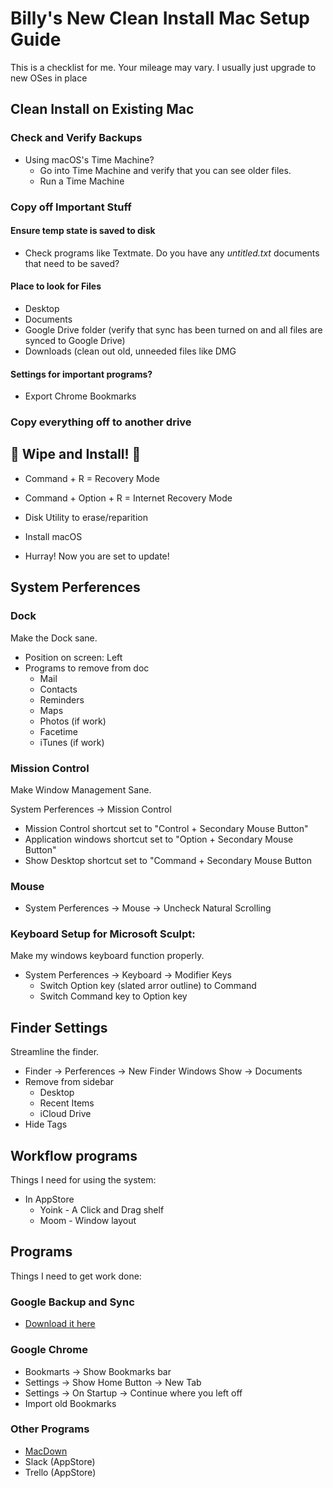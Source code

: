 # Billy's New Clean Install Mac Setup Guide

This is a checklist for me. Your mileage may vary. I usually just upgrade to new OSes in place


## Clean Install on Existing Mac

### Check and Verify Backups

- Using macOS's Time Machine?
	- Go into Time Machine and verify that you can see older files.
	- Run a Time Machine 

### Copy off Important Stuff

#### Ensure temp state is saved to disk

- Check programs like Textmate. Do you have any *untitled.txt* documents that need to be saved?

#### Place to look for Files

- Desktop
- Documents
- Google Drive folder (verify that sync has been turned on and all files are synced to Google Drive)
- Downloads (clean out old, unneeded files like DMG

#### Settings for important programs?

- Export Chrome Bookmarks

### Copy everything off to another drive


## 🎉 Wipe and Install! 🎉

- Command + R = Recovery Mode
- Command + Option + R = Internet Recovery Mode

- Disk Utility to erase/reparition
- Install macOS
- Hurray! Now you are set to update!

## System Perferences

### Dock

Make the Dock sane.

- Position on screen: Left
- Programs to remove from doc
  - Mail
  - Contacts
  - Reminders
  - Maps
  - Photos (if work)
  - Facetime
  - iTunes (if work)

### Mission Control

Make Window Management Sane.

System Perferences -> Mission Control

- Mission Control shortcut set to "Control + Secondary Mouse Button"
- Application windows shortcut set to "Option + Secondary Mouse Button"
- Show Desktop shortcut set to "Command + Secondary Mouse Button

### Mouse

- System Perferences -> Mouse -> Uncheck Natural Scrolling

### Keyboard Setup for Microsoft Sculpt:

Make my windows keyboard function properly.

- System Perferences -> Keyboard -> Modifier Keys
  - Switch Option key (slated arror outline) to Command
  - Switch Command key to Option key

## Finder Settings

Streamline the finder.

- Finder -> Perferences -> New Finder Windows Show -> Documents
- Remove from sidebar
  - Desktop
  - Recent Items
  - iCloud Drive
- Hide Tags 

## Workflow programs

Things I need for using the system:

- In AppStore
  - Yoink - A Click and Drag shelf 
  - Moom - Window layout

## Programs

Things I need to get work done:

### Google Backup and Sync

- [Download it here](https://www.google.com/drive/download/thankyou/) 

### Google Chrome

- Bookmarts -> Show Bookmarks bar
- Settings -> Show Home Button -> New Tab
- Settings -> On Startup -> Continue where you left off
- Import old Bookmarks

### Other Programs
- [MacDown](https://macdown.uranusjr.com/)
- Slack (AppStore)
- Trello (AppStore)
